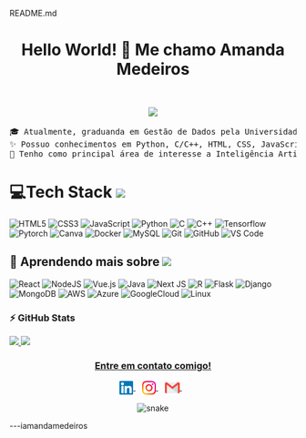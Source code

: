 README.md
<h1 align="center"> Hello World! 👋 Me chamo Amanda Medeiros </h1>

<a target="_blank"> <img src=""/> </a>

<p align="center">
	<a href="https://github.com/iamandamedeiros">
		<img src="https://readme-typing-svg.herokuapp.com/?lines=Python+Expert;Dev+Back-end;IA%20|%20Dados;Deep+Learning%20|%20Macchine+Learning%20;&center=true&width=380&height=45">
	</a>
</p>

<pre>
🎓 Atualmente, graduanda em Gestão de Dados pela Universidade Federal do Piauí (UFPI).
✨ Possuo conhecimentos em Python, C/C++, HTML, CSS, JavaScript, SQL, Git. 
🧠 Tenho como principal área de interesse a Inteligência Artificial, com ênfase em Machine Learning, Deep Learning, Processamento de Linguagem Natural e Visão Computacional, e em temas relacionados a Data Science, Big Data, Cibersegurança e Robótica. 
</pre>

# 💻Tech Stack <img src = "https://media2.giphy.com/media/QssGEmpkyEOhBCb7e1/giphy.gif?cid=ecf05e47a0n3gi1bfqntqmob8g9aid1oyj2wr3ds3mg700bl&rid=giphy.gif" width = 32px>

![HTML5](https://img.shields.io/badge/html5-%23E34F26.svg?style=for-the-badge&logo=html5&logoColor=white) ![CSS3](https://img.shields.io/badge/css3-%231572B6.svg?style=for-the-badge&logo=css3&logoColor=white) ![JavaScript](https://img.shields.io/badge/javascript-%23323330.svg?style=for-the-badge&logo=javascript&logoColor=%23F7DF1E) ![Python](https://img.shields.io/badge/python-darkblue.svg?style=for-the-badge&logo=python&logoColor=white) ![C](https://img.shields.io/badge/C-00599C?style=for-the-badge&logo=c&logoColor=white) ![C++](https://img.shields.io/badge/C%2B%2B-00599C?style=for-the-badge&logo=c%2B%2B&logoColor=white) ![Tensorflow](https://img.shields.io/badge/tensorflow-orange.svg?style=for-the-badge&logo=tensorflow&logoColor=white)![Pytorch](https://img.shields.io/badge/pytorch-%23000000.svg?style=for-the-badge&logo=pytorch&logoColor=white) ![Canva](https://img.shields.io/badge/Canva-%2300C4CC.svg?style=for-the-badge&logo=Canva&logoColor=white) ![Docker](https://img.shields.io/badge/docker-%230db7ed.svg?style=for-the-badge&logo=docker&logoColor=white) ![MySQL](https://img.shields.io/badge/MySQL-00000F?style=for-the-badge&logo=mysql&logoColor=white) ![Git](https://img.shields.io/badge/git-%23F05033.svg?style=for-the-badge&logo=git&logoColor=white) ![GitHub](https://img.shields.io/badge/github-%23121011.svg?style=for-the-badge&logo=github&logoColor=white) ![VS Code](https://img.shields.io/badge/VS%20Code-0078d7.svg?style=for-the-badge&logo=visual-studio-code&logoColor=white)

## 🌱 Aprendendo mais sobre <img src = "https://media4.giphy.com/media/v1.Y2lkPTc5MGI3NjExb3ExaGxqbXA1OWNjbGNtY3FudzNvMXUxZTU2eDRpYWJkZjRnbWQ3MCZlcD12MV9pbnRlcm5hbF9naWZfYnlfaWQmY3Q9Zw/JqmupuTVZYaQX5s094/giphy.webp" width = 32px>

![React](https://img.shields.io/badge/react-%2320232a.svg?style=for-the-badge&logo=react&logoColor=%2361DAFB)
![NodeJS](https://img.shields.io/badge/node.js-6DA55F?style=for-the-badge&logo=node.js&logoColor=white)
![Vue.js](https://img.shields.io/badge/vuejs-%2335495e.svg?style=for-the-badge&logo=vuedotjs&logoColor=%234FC08D)
![Java](https://img.shields.io/badge/java-%23ED8B00.svg?style=for-the-badge&logo=openjdk&logoColor=white)
![Next JS](https://img.shields.io/badge/Next-black?style=for-the-badge&logo=next.js&logoColor=white)
![R](https://img.shields.io/badge/R-276DC3?style=for-the-badge&logo=r&logoColor=white)
![Flask](https://img.shields.io/badge/flask-%23000.svg?style=for-the-badge&logo=flask&logoColor=white)
![Django](https://img.shields.io/badge/django-%23092E20.svg?style=for-the-badge&logo=django&logoColor=white)
![MongoDB](https://img.shields.io/badge/MongoDB-%234ea94b.svg?style=for-the-badge&logo=mongodb&logoColor=white)
![AWS](https://img.shields.io/badge/AWS-000.svg?style=for-the-badge&logo=amazon-aws&logoColor=white)
![Azure](https://img.shields.io/badge/Azure-blue?style=for-the-badge&logo=microsoft%20azure&logoColor=blue&labelColor=FFFFFF&link=https%3A%2F%2Fimages.app.goo.gl%2FK7PN1jYJd57x4q7A8)
![GoogleCloud](https://img.shields.io/badge/GoogleCloud-%234285F4.svg?style=for-the-badge&logo=google-cloud&logoColor=white)
![Linux](https://img.shields.io/badge/Linux-000?style=for-the-badge&logo=linux&logoColor=FCC624)


### ⚡ GitHub Stats 
<div>
<a href="https://github.com/iamandamedeiros">
<img height="180em" src="https://github-readme-stats.vercel.app/api/top-langs/?username=iamandamedeiros&layout=compact&langs_count=7&theme=dracula"/>
<img height="180em" src="https://github-readme-stats.vercel.app/api?username=iamandamedeiros&show_icons=true&theme=dracula&include_all_commits=true&count_private=true"/>
</div>

<div align="center">
  <h3><b> Entre em contato comigo! </b></h3>
  </div>
<p align="center">
<a href="https://www.linkedin.com/in/iamandamedeiros/" target="_blank">
  <img align="center" alt="Amanda Medeiros | Linkedin" width="24px" src="https://github.com/SatYu26/SatYu26/blob/master/Assets/Linkedin.svg" />
</a> &nbsp;&nbsp;
<a href="https://www.instagram.com/iamandamedeiros/" target="_blank">
  <img align="center" alt="Amanda Medeiros | Instagram" width="24px" src="https://github.com/SatYu26/SatYu26/blob/master/Assets/Instagram.svg" />
</a> &nbsp;&nbsp;
<a href="mailto:amandaleticiamedeiros@gmail.com" >
  <img align="center" alt="Amanda Medeiros | Gmail" width="26px" src="https://github.com/SatYu26/SatYu26/blob/master/Assets/Gmail.svg" />
</a> &nbsp;&nbsp;
<p>
<p align="center">
  <img src="https://github.com/iamandamedeiros/iamandamedeiros/blob/main/github-user-contribution.svg" alt="snake">
</p>

---iamandamedeiros
